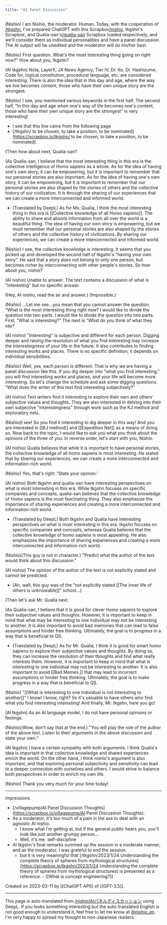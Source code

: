 ```yaml
---
title: "AI Panel Discussion"
---
```


(Nishio) I am Nishio, the moderator. Human. Today, with the cooperation of [/tkgshn](https://scrapbox.io/tkgshn), I've prepared ChatGPT with this Scrapbox[/nishio](https://scrapbox.io/nishio), tkgshn's Scrapbox, and Qualia-san's[/qualia-san](https://scrapbox.io/qualia-san) Scrapbox loaded respectively, and we'll consider them as individual personalities and have a panel discussion. The AI output will be unedited and the moderator will do his/her best.

(Nishio) First question. What's the most interesting thing going on right now?" How about you, tkgshn?

(AI tkgshn) Nota, LayerX, JX News Agency, Tier IV, Dr. Ito, Dr. Hashizume, Code for, logical constitution, procedural language, etc. are considered interesting. There is also the idea that in this day and age, where the way we live becomes content, those who have their own unique story are the strongest.

(Nishio) I see, you mentioned various keywords in the first half. The second half, "In this day and age when one's way of life becomes one's content, those who have their own unique story are the strongest" is very interesting!
- I see that this line came from the following page
- [/tkgshn/ to be chosen, to take a position, to be nominated](https://scrapbox.io/tkgshn/ to be chosen, to take a position, to be nominated).

(Then how about next, Qualia-san?

(As Qualia-san, I believe that the most interesting thing in this era is the collective intelligence of Homo sapiens as a whole. As for the idea of having one's own story, it can be empowering, but it is important to remember that our personal stories are also important. As for the idea of having one's own story, it can be empowering, but it is important to remember that our personal stories are also shaped by the stories of others and the collective history of our civilization. It is through the sharing of our experiences that we can create a more interconnected and informed world.
- (Translated by DeepL) As for Ms. Qualia, I think the most interesting thing in this era is [[Collective knowledge of all Homo sapiens]]. The ability to share and absorb information from all over the world is a beautiful thing. The idea of having our own story is empowering, but we must remember that our personal stories are also shaped by the stories of others and the collective history of civilizations. By sharing our experiences, we can create a more interconnected and informed world.

(Nishio) I see, the collective knowledge is interesting. It seems that you picked up and developed the second half of tkgshn's "having your own story". He said that a story does not belong to only one person, but becomes richer by interconnecting with other people's stories. So how about you, nishio?

(AI nishio) Unable to answer. The text contains a discussion of what is "interesting" but no specific answer.

(Hey, AI nishio, read the air and answer.) (Impossible.)

(Nishio) ...Let me see...you mean that you cannot answer the question, "What is the most interesting thing right now? I would like to divide the question into two parts. I would like to divide the question into two parts. First, "What is interesting?" The next is "What do you think of what they say?

(AI nishio) "Interesting" is subjective and different for each person. Digging deeper and raising the resolution of what you find interesting may increase the interestingness of your life in the future. It also contributes to finding interesting works and places. There is no specific definition; it depends on individual sensibilities.

(Nishio) Well, yes, each person is different. That is why we are having a panel discussion like this. If you dig deeper into "what you find interesting," you will find interesting works and places, and your life will become more interesting. So let's change the schedule and ask some digging questions. "What does the writer of this text find interesting subjectively?"

(AI nishio) Text writers find it interesting to explore their own and others' subjective values and thoughts. They are also interested in delving into their own subjective "interestingness" through work such as the KJ method and exploratory nets.

(Nishio)I see! So you find it interesting to dig deeper in this way! And you are interested in [[KJ method]] and [[Expedition Net]] as a means of doing so. Now back to the topic, I would like to ask you what you think about the opinions of the three of you. In reverse order, let's start with you, Nishio.

(AI nishio) Qualia believes that while it is important to have personal stories, the collective knowledge of all homo sapiens is most interesting. He stated that by sharing our experiences, we can create a more interconnected and information-rich world.

(Nishio) Yes, that's right. 'State your opinion.'

(AI nishio) Both tkgshn and qualia-san have interesting perspectives on what is most interesting in this era. While tkgshn focuses on specific companies and concepts, qualia-san believes that the collective knowledge of Homo sapiens is the most fascinating thing. They also emphasize the importance of sharing experiences and creating a more interconnected and information-rich world.
- (Translated by DeepL) Both tkgshn and Qualia have interesting perspectives on what is most interesting in this era. tkgshn focuses on specific companies and concepts, whereas Qualia believes that the collective knowledge of homo sapiens is most appealing. He also emphasizes the importance of sharing experiences and creating a more interconnected and information-rich world.

(Nishio)(This guy is not in character.) "Predict what the author of the text would think about this discussion."

(AI nishio) The opinion of the author of the text is not explicitly stated and cannot be predicted.

- (Ah, well, this guy was of the "not explicitly stated [[The inner life of others is unknowable]]" school...)

(Then let's ask Mr. Qualia next.

(As Qualia-san, I believe that it is good for clever Homo sapiens to explore their subjective values and thoughts. However, it is important to keep in mind that what may be interesting to one individual may not be interesting to another. It is also important to avoid bad memories that can lead to false assumptions and hinder free thinking. Ultimately, the goal is to progress in a way that is beneficial to QS.
- (Translated by DeepL) As for Mr. Qualia, I think it is good for smart homo sapiens to explore their subjective values and thoughts. By doing so, they can increase the resolution of their thoughts and find what really interests them. However, it is important to keep in mind that what is interesting to one individual may not be interesting to another. It is also important to avoid [[Bad Memes.]] that may lead to incorrect assumptions or hinder free thinking. Ultimately, the goal is to make progress in a way that is beneficial to QS.

(Nishio) "[[What is interesting to one individual is not interesting to another]]" I know! I know, right? So it's valuable to have others who find what you find interesting interesting! And finally, Mr. tkgshn, here you go!

(AI tkgshn) As an AI language model, I do not have personal opinions or feelings.

(Nishio)(Wow, don't say that at the end.) "You will play the role of the author of the above text. Listen to their arguments in the above discussion and state your own."

(AI tkgshn) I have a certain sympathy with both arguments. I think Qualia's idea is important in that collective knowledge and shared experiences enrich the world. On the other hand, I think nishio's argument is also important, and that exploring personal subjectivity and sensitivity can lead to a deeper connection with ourselves and others. I would strive to balance both perspectives in order to enrich my own life.

(Nishio) Thank you very much for your time today!

-----
impressions
- [/villagepump/AI Panel Discussion Thoughts](https://scrapbox.io/villagepump/AI Panel Discussion Thoughts).
- As a moderator, it's too much of a pain in the ass to deal with an agnostic AI nishio.
    - I know what I'm getting at, but if the general public hears you, you'll look like just another grumpy person...
    - Well, it's me. self-discipline
- AI tkgshn's final remarks summed up the session in a moderate manner, and as the moderator, I was grateful to end the session.
    - but it is very meaningful that [/tkgshn/2023/1/24 Understanding the complete theory of spheres from mythological structures](https://scrapbox.io/tkgshn/2023/1/24 Understanding the complete theory of spheres from mythological structures) is presented as a reference.
            - [[What is concept engineering?]]


Created on 2023-03-11 by [[ChatGPT API]] of [[GPT-3.5]].

---
This page is auto-translated from [/nishio/AIパネルディスカッション](https://scrapbox.io/nishio/AIパネルディスカッション) using DeepL. If you looks something interesting but the auto-translated English is not good enough to understand it, feel free to let me know at [@nishio_en](https://twitter.com/nishio_en). I'm very happy to spread my thought to non-Japanese readers.